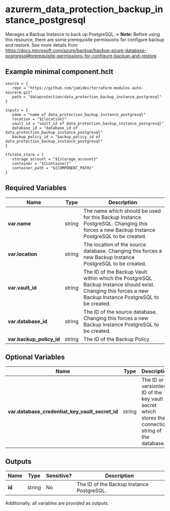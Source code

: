 # azurerm_data_protection_backup_instance_postgresql

Manages a Backup Instance to back up PostgreSQL.-> **Note:** Before using this resource, there are some prerequisite permissions for configure backup and restore. See more details from <https://docs.microsoft.com/azure/backup/backup-azure-database-postgresql#prerequisite-permissions-for-configure-backup-and-restore>.

## Example minimal component.hclt

```hcl
source = {
   repo = "https://github.com/jumidev/terraform-modules-auto-azurerm.git" 
   path = "dataprotection/data_protection_backup_instance_postgresql" 
}

inputs = {
   name = "name of data_protection_backup_instance_postgresql" 
   location = "${location}" 
   vault_id = "vault_id of data_protection_backup_instance_postgresql" 
   database_id = "database_id of data_protection_backup_instance_postgresql" 
   backup_policy_id = "backup_policy_id of data_protection_backup_instance_postgresql" 
}

tfstate_store = {
   storage_account = "${storage_account}" 
   container = "${container}" 
   container_path = "${COMPONENT_PATH}" 
}

```

## Required Variables

| Name | Type |  Description |
| ---- | --------- |  ----------- |
| **var.name** | string |  The name which should be used for this Backup Instance PostgreSQL. Changing this forces a new Backup Instance PostgreSQL to be created. | 
| **var.location** | string |  The location of the source database. Changing this forces a new Backup Instance PostgreSQL to be created. | 
| **var.vault_id** | string |  The ID of the Backup Vault within which the PostgreSQL Backup Instance should exist. Changing this forces a new Backup Instance PostgreSQL to be created. | 
| **var.database_id** | string |  The ID of the source database. Changing this forces a new Backup Instance PostgreSQL to be created. | 
| **var.backup_policy_id** | string |  The ID of the Backup Policy. | 

## Optional Variables

| Name | Type |  Description |
| ---- | --------- |  ----------- |
| **var.database_credential_key_vault_secret_id** | string |  The ID or versionless ID of the key vault secret which stores the connection string of the database. | 



## Outputs

| Name | Type | Sensitive? | Description |
| ---- | ---- | --------- | --------- |
| **id** | string | No  | The ID of the Backup Instance PostgreSQL. | 

Additionally, all variables are provided as outputs.
